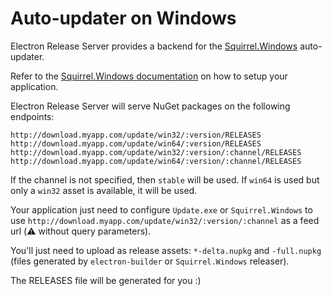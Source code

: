 # Auto-updater on Windows
Electron Release Server provides a backend for the [Squirrel.Windows](https://github.com/Squirrel/Squirrel.Windows) auto-updater.

Refer to the [Squirrel.Windows documentation](https://github.com/Squirrel/Squirrel.Windows/tree/master/docs) on how to setup your application.

Electron Release Server will serve NuGet packages on the following endpoints:
```
http://download.myapp.com/update/win32/:version/RELEASES
http://download.myapp.com/update/win64/:version/RELEASES
http://download.myapp.com/update/win32/:version/:channel/RELEASES
http://download.myapp.com/update/win64/:version/:channel/RELEASES
```
If the channel is not specified, then `stable` will be used. If `win64` is used but only a `win32` asset is available, it will be used.

Your application just need to configure `Update.exe` or `Squirrel.Windows` to use `http://download.myapp.com/update/win32/:version/:channel` as a feed url (:warning: without query parameters).


You'll just need to upload as release assets: `*-delta.nupkg` and `-full.nupkg` (files generated by `electron-builder` or `Squirrel.Windows` releaser).

The RELEASES file will be generated for you :)
